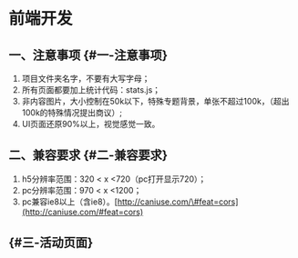 # 前端开发

## 一、注意事项 {#一-注意事项}

1. 项目文件夹名字，不要有大写字母；
2. 所有页面都要加上统计代码：stats.js；
3. 非内容图片，大小控制在50k以下，特殊专题背景，单张不超过100k，（超出100k的特殊情况提出商议）;
4. UI页面还原90%以上，视觉感觉一致。

## 二、兼容要求 {#二-兼容要求}

1. h5分辨率范围：320 &lt; x &lt;720（pc打开显示720）；
2. pc分辨率范围：970 &lt; x &lt;1200；
3. pc兼容ie8以上（含ie8）。[http://caniuse.com/\#feat=cors](http://caniuse.com/#feat=cors)

##  {#三-活动页面}



